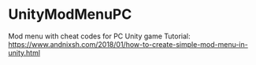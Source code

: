 # UnityModMenuPC
Mod menu with cheat codes for PC Unity game
Tutorial: https://www.andnixsh.com/2018/01/how-to-create-simple-mod-menu-in-unity.html
